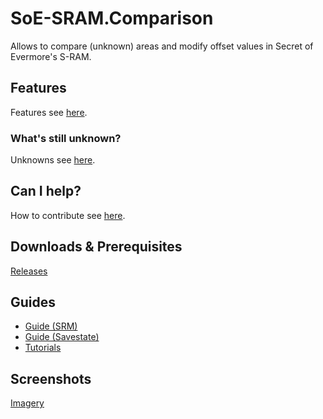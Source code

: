# SoE-SRAM.Comparison
Allows to compare (unknown) areas and modify offset values in Secret of Evermore's S-RAM.

## Features
Features see [here](http://features.xeth.de).

### What's still unknown?
Unknowns see [here](http://unknowns.xeth.de).

## Can I help?
How to contribute see [here](http://contributing.xeth.de).

## Downloads & Prerequisites
[Releases](http://downloads.xeth.de)

## Guides
* [Guide (SRM)](http://guide-srm.xeth.de)
* [Guide (Savestate)](http://guide-savestate.xeth.de)
* [Tutorials](http://tutorials.xeth.de)

## Screenshots
[Imagery](http://imagery.xeth.de)
